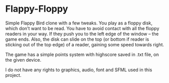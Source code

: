 # Flappy-Floppy

Simple Flappy Bird clone with a few tweaks. You play as a floppy disk, which don’t want to be read. You have to avoid contact with all the floppy readers in your way. If they push you to the left edge of the window – the game ends. Also, the disk can slide on the top (or bottom if reader is sticking out of the top edge) of a reader, gaining some speed towards right. 

The game has a simple points system with highscore saved in .txt file, on the given device.

I do not have any rights to graphics, audio, font and SFML used in this project.
